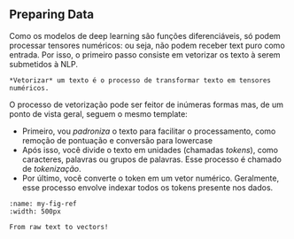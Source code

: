## Preparing Data

Como os modelos de deep learning são funções diferenciáveis, só podem processar tensores numéricos: ou seja, não podem receber text puro como entrada. Por isso, o primeiro passo consiste em vetorizar os texto à serem submetidos à NLP.
 

`````{admonition} Vetorização de textos
*Vetorizar* um texto é o processo de transformar texto em tensores numéricos.
`````

O processo de vetorização pode ser feitor de inúmeras formas mas, de um ponto de vista geral, seguem o mesmo template:

* Primeiro, vou *padroniza* o texto para facilitar o processamento, como remoção de pontuação e conversão para lowercase
* Após isso, você divide o texto em unidades (chamadas *tokens*), como caracteres, palavras ou grupos de palavras. Esse processo é chamado de *tokenização*.
* Por último, você converte o token em um vetor numérico. Geralmente, esse processo envolve indexar todos os tokens presente nos dados. 

```{figure} images/11_01.png
:name: my-fig-ref
:width: 500px

From raw text to vectors!
```
